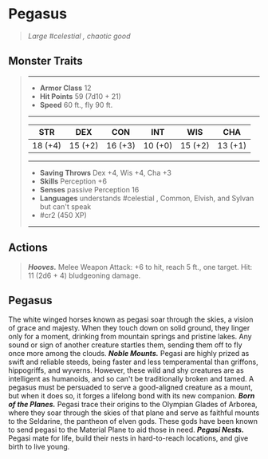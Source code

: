 # Pegasus
>*Large #celestial , chaotic good*
## Monster Traits
>___
>- **Armor Class** 12
>- **Hit Points** 59 (7d10 + 21)
>- **Speed** 60 ft., fly 90 ft.
>___
>|STR|DEX|CON|INT|WIS|CHA|
>|:---:|:---:|:---:|:---:|:---:|:---:|
>|18 (+4)|15 (+2)|16 (+3)|10 (+0)|15 (+2)|13 (+1)|
>___
>- **Saving Throws** Dex +4, Wis +4, Cha +3
>- **Skills** Perception +6
>- **Senses** passive Perception 16
>- **Languages** understands #celestial , Common, Elvish, and Sylvan but can't speak
>- #cr2 (450 XP)
>___
## Actions
>***Hooves.*** Melee Weapon Attack: +6 to hit, reach 5 ft., one target. Hit: 11 (2d6 + 4) bludgeoning damage.
## Pegasus
The white winged horses known as pegasi soar through the skies, a vision of grace and majesty. When they touch down on solid ground, they linger only for a moment, drinking from mountain springs and pristine lakes. Any sound or sign of another creature startles them, sending them off to fly once more among the clouds.
***Noble Mounts.*** Pegasi are highly prized as swift and reliable steeds, being faster and less temperamental than griffons, hippogriffs, and wyverns. However, these wild and shy creatures are as intelligent as humanoids, and so can't be traditionally broken and tamed. A pegasus must be persuaded to serve a good-aligned creature as a mount, but when it does so, it forges a lifelong bond with its new companion.
***Born of the Planes.*** Pegasi trace their origins to the Olympian Glades of Arborea, where they soar through the skies of that plane and serve as faithful mounts to the Seldarine, the pantheon of elven gods. These gods have been known to send pegasi to the Material Plane to aid those in need.
***Pegasi Nests.*** Pegasi mate for life, build their nests in hard-to-reach locations, and give birth to live young.